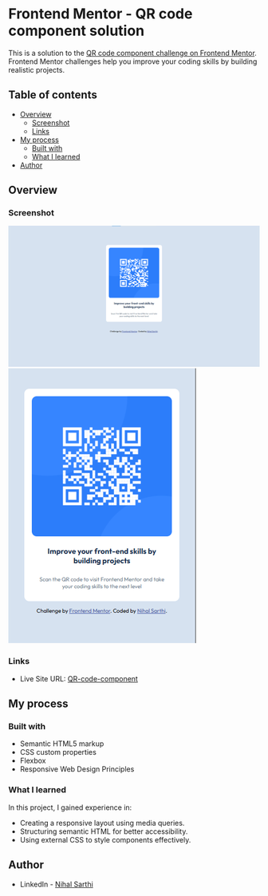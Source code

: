 # Frontend Mentor - QR code component solution

This is a solution to the [QR code component challenge on Frontend Mentor](https://www.frontendmentor.io/challenges/qr-code-component-iux_sIO_H). Frontend Mentor challenges help you improve your coding skills by building realistic projects. 

## Table of contents

- [Overview](#overview)
  - [Screenshot](#screenshot)
  - [Links](#links)
- [My process](#my-process)
  - [Built with](#built-with)
  - [What I learned](#what-i-learned)
- [Author](#author)

## Overview

### Screenshot

![](./images/laptop-screenshot.png)
![](./images/mobile-screenshot.png)

### Links

- Live Site URL: [QR-code-component](https://nihal-sarthi.github.io/QR-code-component/)

## My process

### Built with

- Semantic HTML5 markup
- CSS custom properties
- Flexbox
- Responsive Web Design Principles

### What I learned

In this project, I gained experience in:
- Creating a responsive layout using media queries.
- Structuring semantic HTML for better accessibility.
- Using external CSS to style components effectively.

## Author

- LinkedIn - [Nihal Sarthi](https://www.linkedin.com/in/nihal-sarthi/)
